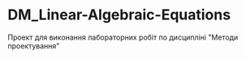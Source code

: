 # DM_Linear-Algebraic-Equations
Проект для виконання лабораторних робіт по дисципліні "Методи проектування"
